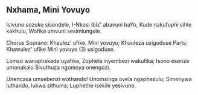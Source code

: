 ## Nxhama, Mini Yovuyo

Isivuno sozuko sisondele, I-Nkosi ibiz' abavuni baYo,
Kude nakufuphi sihle kakhulu, Wofika umvuni sesimlungele.

Chorus
Soprano: Khaulez' ufike, Mini yovuyo; Khauleza usigoduse
Parts: Khawulez' ufike Mini yovuyo (3) usigoduse.

Lomso wanaphakade uyafika, Zophela inyembezi wakufika;
Isono esenze umonakalo Sivuthuza ngomoya onengozi.

Unencasa umsebenzi wothando! Unomsinga ovela ngaphezulu;
Simenywa luthando, lukwa sithuma; Luphethe isekile yesivuno.

